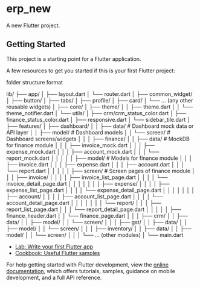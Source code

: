 # erp_new

A new Flutter project.

## Getting Started

This project is a starting point for a Flutter application.

A few resources to get you started if this is your first Flutter project:

folder structure format

lib/
├── app/
│   ├── layout.dart
│   └── router.dart
│
├── common_widget/
│   ├── button/
│   ├── tabs/
│   ├── profile/
│   ├── card/
│   └── ... (any other reusable widgets)
│
├── core/
│   ├── theme/
│   │   ├── theme.dart
│   │   └── theme_notifier.dart
│   └── utils/
│       ├── crm/crm_status_color.dart
│       ├── finance_status_color.dart
│       ├── responsive.dart
│       └── sidebar_tile.dart
│
├── features/
│   ├── dashboard/
│   │   ├── data/          # Dashboard mock data or API layer
│   │   ├── model/         # Dashboard models
│   │   └── screen/        # Dashboard screens/widgets
│   │
│   ├── finance/
│   │   ├── data/          # MockDB for finance module
│   │   │   ├── invoice_mock.dart
│   │   │   ├── expense_mock.dart
│   │   │   ├── account_mock.dart
│   │   │   └── report_mock.dart
│   │   │
│   │   ├── model/         # Models for finance module
│   │   │   ├── invoice.dart
│   │   │   ├── expense.dart
│   │   │   ├── account.dart
│   │   │   └── report.dart
│   │   │
│   │   ├── screen/        # Screen pages of finance module
│   │   │   ├── invoice/
│   │   │   │   ├── invoice_list_page.dart
│   │   │   │   └── invoice_detail_page.dart
│   │   │   │
│   │   │   ├── expense/
│   │   │   │   ├── expense_list_page.dart
│   │   │   │   └── expense_detail_page.dart
│   │   │   │
│   │   │   ├── account/
│   │   │   │   ├── account_list_page.dart
│   │   │   │   └── account_detail_page.dart
│   │   │   │
│   │   │   └── report/
│   │   │       ├── report_list_page.dart
│   │   │       └── report_detail_page.dart
│   │   │
│   │   ├── finance_header.dart
│   │   └── finance_page.dart
│   │
│   ├── crm/
│   │   ├── data/
│   │   ├── model/
│   │   └── screen/
│   │
│   ├── gst/
│   │   ├── data/
│   │   ├── model/
│   │   └── screen/
│   │
│   ├── inventory/
│   │   ├── data/
│   │   ├── model/
│   │   └── screen/
│   │
│   └── ... (other modules)
│
└── main.dart


- [Lab: Write your first Flutter app](https://docs.flutter.dev/get-started/codelab)
- [Cookbook: Useful Flutter samples](https://docs.flutter.dev/cookbook)

For help getting started with Flutter development, view the
[online documentation](https://docs.flutter.dev/), which offers tutorials,
samples, guidance on mobile development, and a full API reference.
